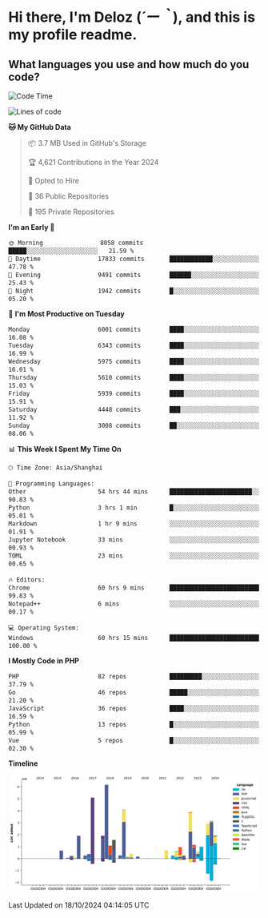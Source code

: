 # **Hi there, I'm Deloz (*´ー｀*), and this is my profile readme.**

## **What languages you use and how much do you code?**

<!--START_SECTION:waka-->
![Code Time](http://img.shields.io/badge/Code%20Time-4%2C849%20hrs%2022%20mins-blue)

![Lines of code](https://img.shields.io/badge/From%20Hello%20World%20I%27ve%20Written-41.7%20million%20lines%20of%20code-blue)

**🐱 My GitHub Data** 

> 📦 3.7 MB Used in GitHub's Storage 
 > 
> 🏆 4,621 Contributions in the Year 2024
 > 
> 💼 Opted to Hire
 > 
> 📜 36 Public Repositories 
 > 
> 🔑 195 Private Repositories 
 > 
**I'm an Early 🐤** 

```text
🌞 Morning                8058 commits        █████░░░░░░░░░░░░░░░░░░░░   21.59 % 
🌆 Daytime                17833 commits       ████████████░░░░░░░░░░░░░   47.78 % 
🌃 Evening                9491 commits        ██████░░░░░░░░░░░░░░░░░░░   25.43 % 
🌙 Night                  1942 commits        █░░░░░░░░░░░░░░░░░░░░░░░░   05.20 % 
```
📅 **I'm Most Productive on Tuesday** 

```text
Monday                   6001 commits        ████░░░░░░░░░░░░░░░░░░░░░   16.08 % 
Tuesday                  6343 commits        ████░░░░░░░░░░░░░░░░░░░░░   16.99 % 
Wednesday                5975 commits        ████░░░░░░░░░░░░░░░░░░░░░   16.01 % 
Thursday                 5610 commits        ████░░░░░░░░░░░░░░░░░░░░░   15.03 % 
Friday                   5939 commits        ████░░░░░░░░░░░░░░░░░░░░░   15.91 % 
Saturday                 4448 commits        ███░░░░░░░░░░░░░░░░░░░░░░   11.92 % 
Sunday                   3008 commits        ██░░░░░░░░░░░░░░░░░░░░░░░   08.06 % 
```


📊 **This Week I Spent My Time On** 

```text
🕑︎ Time Zone: Asia/Shanghai

💬 Programming Languages: 
Other                    54 hrs 44 mins      ███████████████████████░░   90.83 % 
Python                   3 hrs 1 min         █░░░░░░░░░░░░░░░░░░░░░░░░   05.01 % 
Markdown                 1 hr 9 mins         ░░░░░░░░░░░░░░░░░░░░░░░░░   01.91 % 
Jupyter Notebook         33 mins             ░░░░░░░░░░░░░░░░░░░░░░░░░   00.93 % 
TOML                     23 mins             ░░░░░░░░░░░░░░░░░░░░░░░░░   00.65 % 

🔥 Editors: 
Chrome                   60 hrs 9 mins       █████████████████████████   99.83 % 
Notepad++                6 mins              ░░░░░░░░░░░░░░░░░░░░░░░░░   00.17 % 

💻 Operating System: 
Windows                  60 hrs 15 mins      █████████████████████████   100.00 % 
```

**I Mostly Code in PHP** 

```text
PHP                      82 repos            █████████░░░░░░░░░░░░░░░░   37.79 % 
Go                       46 repos            █████░░░░░░░░░░░░░░░░░░░░   21.20 % 
JavaScript               36 repos            ████░░░░░░░░░░░░░░░░░░░░░   16.59 % 
Python                   13 repos            █░░░░░░░░░░░░░░░░░░░░░░░░   05.99 % 
Vue                      5 repos             █░░░░░░░░░░░░░░░░░░░░░░░░   02.30 % 
```



**Timeline**

![Lines of Code chart](https://raw.githubusercontent.com/deloz/deloz/main/assets/bar_graph.png)


 Last Updated on 18/10/2024 04:14:05 UTC
<!--END_SECTION:waka-->
